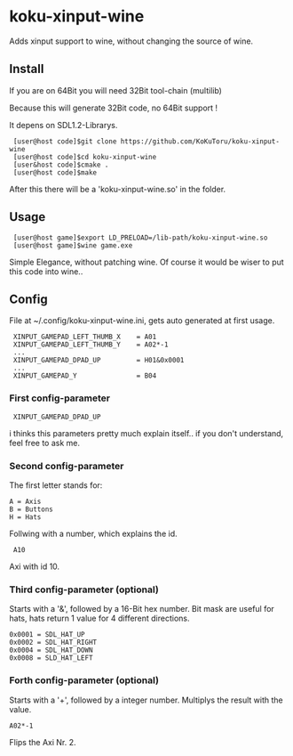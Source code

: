 koku-xinput-wine
================

Adds xinput support to wine, without changing the source of wine.

Install
---------------------
If you are on 64Bit you will need 32Bit tool-chain (multilib)

Because this will generate 32Bit code, no 64Bit support !

It depens on SDL1.2-Librarys.
     
     [user@host code]$git clone https://github.com/KoKuToru/koku-xinput-wine
     [user@host code]$cd koku-xinput-wine
     [user&host code]$cmake .
     [user@host code]$make
     
After this there will be a 'koku-xinput-wine.so' in the folder.

Usage
---------------------

     [user@host game]$export LD_PRELOAD=/lib-path/koku-xinput-wine.so
     [user@host game]$wine game.exe
     
Simple Elegance, without patching wine.
Of course it would be wiser to put this code into wine..

Config
---------------------
File at ~/.config/koku-xinput-wine.ini, gets auto generated at first usage.

     XINPUT_GAMEPAD_LEFT_THUMB_X    = A01
     XINPUT_GAMEPAD_LEFT_THUMB_Y    = A02*-1
     ...
     XINPUT_GAMEPAD_DPAD_UP         = H01&0x0001
     ...
     XINPUT_GAMEPAD_Y               = B04
    
### First config-parameter
     XINPUT_GAMEPAD_DPAD_UP
    
i thinks this parameters pretty much explain itself.. if you don't understand, feel free to ask me.

### Second config-parameter
     
The first letter stands for:
   
    A = Axis
    B = Buttons
    H = Hats
    
Follwing with a number, which explains the id.

     A10
     
 Axi with id 10.

### Third config-parameter (optional)
    
Starts with a '&', followed by a 16-Bit hex number.
Bit mask are useful for hats, hats return 1 value for 4 different directions.

    0x0001 = SDL_HAT_UP
    0x0002 = SDL_HAT_RIGHT
    0x0004 = SDL_HAT_DOWN
    0x0008 = SLD_HAT_LEFT
    
### Forth config-parameter (optional)

Starts with a '+', followed by a integer number.
Multiplys the result with the value.

    A02*-1
    
Flips the Axi Nr. 2.
